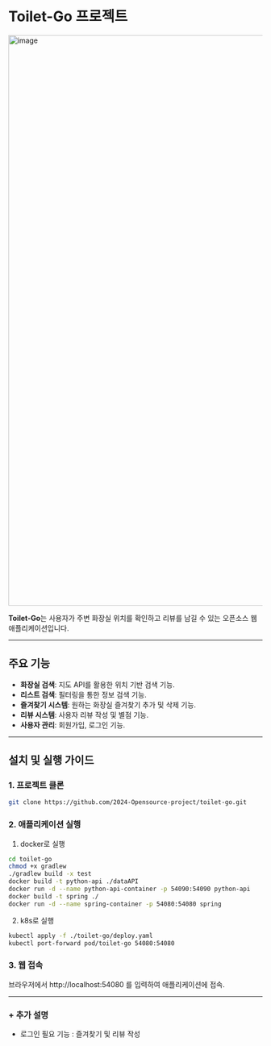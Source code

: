 
# Toilet-Go 프로젝트
<img width="1132" alt="image" src="https://github.com/user-attachments/assets/774a42b9-28a0-4fda-b024-78e1a121812e">

**Toilet-Go**는 사용자가 주변 화장실 위치를 확인하고 리뷰를 남길 수 있는 오픈소스 웹 애플리케이션입니다. 

---

## 주요 기능
- **화장실 검색**: 지도 API를 활용한 위치 기반 검색 기능.
- **리스트 검색**: 필터링을 통한 정보 검색 기능.
- **즐겨찾기 시스템**: 원하는 화장실 즐겨찾기 추가 및 삭제 기능.
- **리뷰 시스템**: 사용자 리뷰 작성 및 별점 기능.
- **사용자 관리**: 회원가입, 로그인 기능.

---

## 설치 및 실행 가이드

### 1. 프로젝트 클론
```bash
git clone https://github.com/2024-Opensource-project/toilet-go.git
```

### 2. 애플리케이션 실행
1. docker로 실행
```bash
cd toilet-go
chmod +x gradlew
./gradlew build -x test
docker build -t python-api ./dataAPI
docker run -d --name python-api-container -p 54090:54090 python-api
docker build -t spring ./
docker run -d --name spring-container -p 54080:54080 spring
```
2. k8s로 실행
```bash
kubectl apply -f ./toilet-go/deploy.yaml 
kubectl port-forward pod/toilet-go 54080:54080
```

### 3. 웹 접속
브라우저에서 http://localhost:54080 를 입력하여 애플리케이션에 접속.

---

### + 추가 설명
- 로그인 필요 기능 : 즐겨찾기 및 리뷰 작성
  
